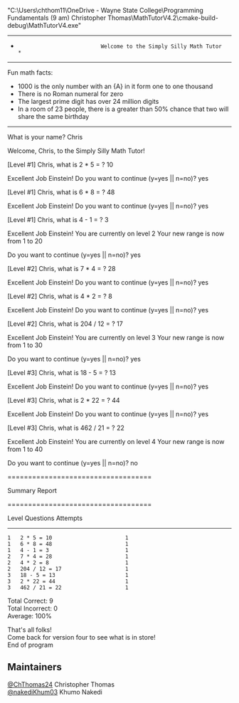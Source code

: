 "C:\Users\chthom11\OneDrive - Wayne State College\Programming Fundamentals (9 am) Christopher Thomas\MathTutorV4.2\cmake-build-debug\MathTutorV4.exe"
******************************************************************************************************
*                               Welcome to the Simply Silly Math Tutor                               *
******************************************************************************************************

Fun math facts:
* 1000 is the only number with an {A} in it form one to one thousand
* There is no Roman numeral for zero
* The largest prime digit has over 24 million digits
* In a room of 23 people, there is a greater than 50% chance that two will share the same birthday

******************************************************************************************************

What is your name?
Chris

Welcome, Chris, to the Simply Silly Math Tutor!

[Level #1] Chris, what is 2 * 5 = ?
10

Excellent Job Einstein!
Do you want to continue (y=yes || n=no)?
yes

[Level #1] Chris, what is 6 * 8 = ?
48

Excellent Job Einstein!
Do you want to continue (y=yes || n=no)?
yes

[Level #1] Chris, what is 4 - 1 = ?
3

Excellent Job Einstein!
You are currently on level 2
Your new range is now from 1 to 20

Do you want to continue (y=yes || n=no)?
yes

[Level #2] Chris, what is 7 * 4 = ?
28

Excellent Job Einstein!
Do you want to continue (y=yes || n=no)?
yes

[Level #2] Chris, what is 4 * 2 = ?
8

Excellent Job Einstein!
Do you want to continue (y=yes || n=no)?
yes

[Level #2] Chris, what is 204 / 12 = ?
17

Excellent Job Einstein!
You are currently on level 3
Your new range is now from 1 to 30

Do you want to continue (y=yes || n=no)?
yes

[Level #3] Chris, what is 18 - 5 = ?
13

Excellent Job Einstein!
Do you want to continue (y=yes || n=no)?
yes

[Level #3] Chris, what is 2 * 22 = ?
44

Excellent Job Einstein!
Do you want to continue (y=yes || n=no)?
yes

[Level #3] Chris, what is 462 / 21 = ?
22

Excellent Job Einstein!
You are currently on level 4
Your new range is now from 1 to 40

Do you want to continue (y=yes || n=no)?
no

===================================

Summary Report           

===================================

Level Questions Attempts

----- ----------------------------    --------

    1   2 * 5 = 10                       1
    1   6 * 8 = 48                       1
    1   4 - 1 = 3                        1
    2   7 * 4 = 28                       1
    2   4 * 2 = 8                        1
    2   204 / 12 = 17                    1
    3   18 - 5 = 13                      1
    3   2 * 22 = 44                      1
    3   462 / 21 = 22                    1

Total Correct:   9  
Total Incorrect: 0  
Average:         100%

That's all folks!  
Come back for version four to see what is in store!  
End of program



## Maintainers    
[@ChThomas24](...) Christopher Thomas   
[@nakediKhum03](...) Khumo Nakedi

